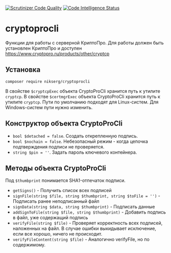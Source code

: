 [![Scrutinizer Code Quality](https://scrutinizer-ci.com/g/nikserg/cryptoprocli/badges/quality-score.png?b=master)](https://scrutinizer-ci.com/g/nikserg/cryptoprocli/?branch=master)
[![Code Intelligence Status](https://scrutinizer-ci.com/g/nikserg/cryptoprocli/badges/code-intelligence.svg?b=master)](https://scrutinizer-ci.com/code-intelligence)

# cryptoprocli

Функции для работы с серверной КриптоПро. Для работы должен быть установлен КриптоПро и доступен https://www.cryptopro.ru/products/other/cryptcp

## Установка

`composer require nikserg/cryptoprocli`

В свойстве `$cryptcpExec` объекта CryptoProCli хранится путь к утилите `cryptcp`. В свойстве `$certmgrExec` объекта CryptoProCli хранится путь к утилите `cryptcp`. Пути по умолчанию подходят для Linux-систем. Для Windows-систем пути нужно изменить.

## Конструктор объекта CryptoProCli

- `bool $detached = false`. Создать открепленную подпись.
- `bool $nochain = false`. Небезопасный режим - когда цепочка подтверждения подписи не проверяется.
- `string $pin = ''`. Задать пароль ключевого контейнера.

## Методы объекта CryptoProCli

Под `$thumbprint` понимается SHA1-отпечаток подписи.

* `getSigns()` - Получить список всех подписей
* `signFile(string $file, string $thumbprint, string $toFile = '')` - Подписать ранее неподписанный файл
* `signData(string $data, string $thumbprint)` - Подписать данные
* `addSignToFile(string $file, string $thumbprint)` - Добавить подпись в файл, уже содержащий подпись
* `verifyFile(string $file)` - Проверяет корректность всех подписей, наложенных на файл. В случае ошибки выкидывает исключение, если все хорошо, ничего не происходит.
* `verifyFileContent(string $file)` - Аналогично verifyFile, но по содержимому.
